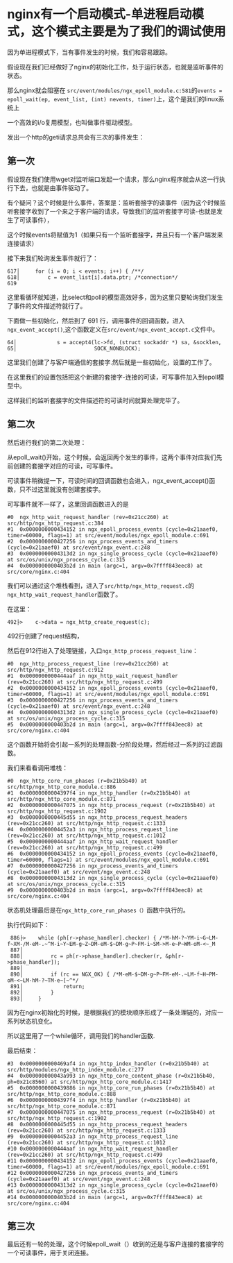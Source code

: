 nginx有一个启动模式-单进程启动模式，这个模式主要是为了我们的调试使用
========================

因为单进程模式下，当有事件发生的时候，我们和容易跟踪。

假设现在我们已经做好了nginx的初始化工作，处于运行状态，也就是监听事件的状态。

那么nginx就会阻塞在 `src/event/modules/ngx_epoll_module.c:581`的`events = epoll_wait(ep, event_list, (int) nevents, timer)`上，这个是我们的linux系统上

一个高效的i/o复用模型，也叫做事件驱动模型。

发出一个http的geti请求总共会有三次的事件发生：

第一次
------------------------------

假设现在我们使用wget对监听端口发起一个请求，那么nginx程序就会从这一行执行下去，也就是由事件驱动了。

有个疑问？这个时候是什么事件，答案是：监听套接字的读事件（因为这个时候监听套接字收到了一个来之于客户端的请求，导致我们的监听套接字可读-也就是发生了可读事件），

这个时候events将赋值为1（如果只有一个监听套接字，并且只有一个客户端发来连接请求）

接下来我们轮询发生事件就行了：

```
617│     for (i = 0; i < events; i++) { /**/
618│         c = event_list[i].data.ptr; /*connection*/
619
```	

这里看循环就知道，比select和poll的模型高效好多，因为这里只要轮询我们发生了事件的文件描述符就行了。

下面做一些初始化，然后到了 691 行，调用事件的回调函数，进入`ngx_event_accept()`,这个函数定义在`src/event/ngx_event_accept.c`文件中。

```
64│             s = accept4(lc->fd, (struct sockaddr *) sa, &socklen,
65│                         SOCK_NONBLOCK); 
```

这里我们创建了与客户端通信的套接字.然后就是一些初始化，设置的工作了。

在这里我们的设置包括把这个新建的套接字-连接的可读，可写事件加入到epoll模型中。

这样我们的监听套接字的文件描述符的可读时间就算处理完毕了。

第二次
------------------------------

然后进行我们的第二次处理：

从epoll_wait()开始，这个时候，会返回两个发生的事件，这两个事件对应我们先前创建的套接字对应的可读，可写事件。

可读事件稍微提一下，可读时间的回调函数也会进入，ngx_event_accept()函数，只不过这里就没有创建套接字。

可写事件就不一样了，这里回调函数进入的是 

```
#0  ngx_http_wait_request_handler (rev=0x21cc260) at src/http/ngx_http_request.c:384
#1  0x0000000000434152 in ngx_epoll_process_events (cycle=0x21aaef0, timer=60000, flags=1) at src/event/modules/ngx_epoll_module.c:691
#2  0x0000000000427256 in ngx_process_events_and_timers (cycle=0x21aaef0) at src/event/ngx_event.c:248
#3  0x00000000004313d2 in ngx_single_process_cycle (cycle=0x21aaef0) at src/os/unix/ngx_process_cycle.c:315
#4  0x0000000000403b2d in main (argc=1, argv=0x7ffff843eec8) at src/core/nginx.c:404
```

我们可以通过这个堆栈看到，进入了`src/http/ngx_http_request.c`的`ngx_http_wait_request_handler`函数了。

在这里：

```
492├>    c->data = ngx_http_create_request(c); 
```
492行创建了request结构，

然后在912行进入了处理链接，入口`ngx_http_process_request_line`：

```
#0  ngx_http_process_request_line (rev=0x21cc260) at src/http/ngx_http_request.c:912
#1  0x0000000000444aaf in ngx_http_wait_request_handler (rev=0x21cc260) at src/http/ngx_http_request.c:499
#2  0x0000000000434152 in ngx_epoll_process_events (cycle=0x21aaef0, timer=60000, flags=1) at src/event/modules/ngx_epoll_module.c:691
#3  0x0000000000427256 in ngx_process_events_and_timers (cycle=0x21aaef0) at src/event/ngx_event.c:248
#4  0x00000000004313d2 in ngx_single_process_cycle (cycle=0x21aaef0) at src/os/unix/ngx_process_cycle.c:315
#5  0x0000000000403b2d in main (argc=1, argv=0x7ffff843eec8) at src/core/nginx.c:404
```

这个函数开始将会引起一系列的处理函数-分阶段处理，然后经过一系列的过滤函数。

我们来看看调用堆栈：

```
#0  ngx_http_core_run_phases (r=0x21b5b40) at src/http/ngx_http_core_module.c:886
#1  0x00000000004397f4 in ngx_http_handler (r=0x21b5b40) at src/http/ngx_http_core_module.c:871
#2  0x0000000000447075 in ngx_http_process_request (r=0x21b5b40) at src/http/ngx_http_request.c:1902
#3  0x0000000000445d55 in ngx_http_process_request_headers (rev=0x21cc260) at src/http/ngx_http_request.c:1333
#4  0x00000000004452a3 in ngx_http_process_request_line (rev=0x21cc260) at src/http/ngx_http_request.c:1012
#5  0x0000000000444aaf in ngx_http_wait_request_handler (rev=0x21cc260) at src/http/ngx_http_request.c:499
#6  0x0000000000434152 in ngx_epoll_process_events (cycle=0x21aaef0, timer=60000, flags=1) at src/event/modules/ngx_epoll_module.c:691
#7  0x0000000000427256 in ngx_process_events_and_timers (cycle=0x21aaef0) at src/event/ngx_event.c:248
#8  0x00000000004313d2 in ngx_single_process_cycle (cycle=0x21aaef0) at src/os/unix/ngx_process_cycle.c:315
#9  0x0000000000403b2d in main (argc=1, argv=0x7ffff843eec8) at src/core/nginx.c:404
```

状态机处理最后是在`ngx_http_core_run_phases（）`函数中执行的。

执行代码如下：

```
 886├>    while (ph[r->phase_handler].checker) { /*M-hM-?~YM-i~G~LM-f~XM-/M-eM-.~^M-i~Y~EM-g~Z~DM-eM-$~DM-g~P~FM-i~SM->M-e~P~WM-oM-<~_M
 887│
 888│         rc = ph[r->phase_handler].checker(r, &ph[r->phase_handler]);
 889│ 
 890│         if (rc == NGX_OK) { /*M-eM-$~DM-g~P~FM-eM-.~LM-f~H~PM-oM-<~LM-hM-?~TM-e~[~^*/
 891│             return;
 892│         }
 893│     }

```

因为在nginx初始化的时候，是根据我们的模块顺序形成了一条处理链的，对应一系列状态机变化。

所以这里用了一个while循环，调用我们的handler函数.

最后结束：

```
#3  0x0000000000469af4 in ngx_http_index_handler (r=0x21b5b40) at src/http/modules/ngx_http_index_module.c:277
#4  0x000000000043a993 in ngx_http_core_content_phase (r=0x21b5b40, ph=0x21c8560) at src/http/ngx_http_core_module.c:1417
#5  0x0000000000439886 in ngx_http_core_run_phases (r=0x21b5b40) at src/http/ngx_http_core_module.c:888
#6  0x00000000004397f4 in ngx_http_handler (r=0x21b5b40) at src/http/ngx_http_core_module.c:871
#7  0x0000000000447075 in ngx_http_process_request (r=0x21b5b40) at src/http/ngx_http_request.c:1902
#8  0x0000000000445d55 in ngx_http_process_request_headers (rev=0x21cc260) at src/http/ngx_http_request.c:1333
#9  0x00000000004452a3 in ngx_http_process_request_line (rev=0x21cc260) at src/http/ngx_http_request.c:1012
#10 0x0000000000444aaf in ngx_http_wait_request_handler (rev=0x21cc260) at src/http/ngx_http_request.c:499
#11 0x0000000000434152 in ngx_epoll_process_events (cycle=0x21aaef0, timer=60000, flags=1) at src/event/modules/ngx_epoll_module.c:691
#12 0x0000000000427256 in ngx_process_events_and_timers (cycle=0x21aaef0) at src/event/ngx_event.c:248
#13 0x00000000004313d2 in ngx_single_process_cycle (cycle=0x21aaef0) at src/os/unix/ngx_process_cycle.c:315
#14 0x0000000000403b2d in main (argc=1, argv=0x7ffff843eec8) at src/core/nginx.c:404
```

第三次
------------------------------

最后还有一轮的处理，这个时候epoll_wait（）收到的还是与客户连接的套接字的一个可读事件，用于关闭连接。


